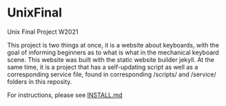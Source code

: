 # UnixFinal
Unix Final Project W2021

This project is two things at once, it is a website about keyboards, with the goal of informing beginners as to what is what in the mechanical keyboard scene. This website was built with the static website builder jekyll.
At the same time, it is a project that has a self-updating script as well as a corresponding service file, found in corresponding /scripts/ and /service/ folders in 
this reposity.

For instructions, please see [INSTALL.md](../main/INSTALL.md)
